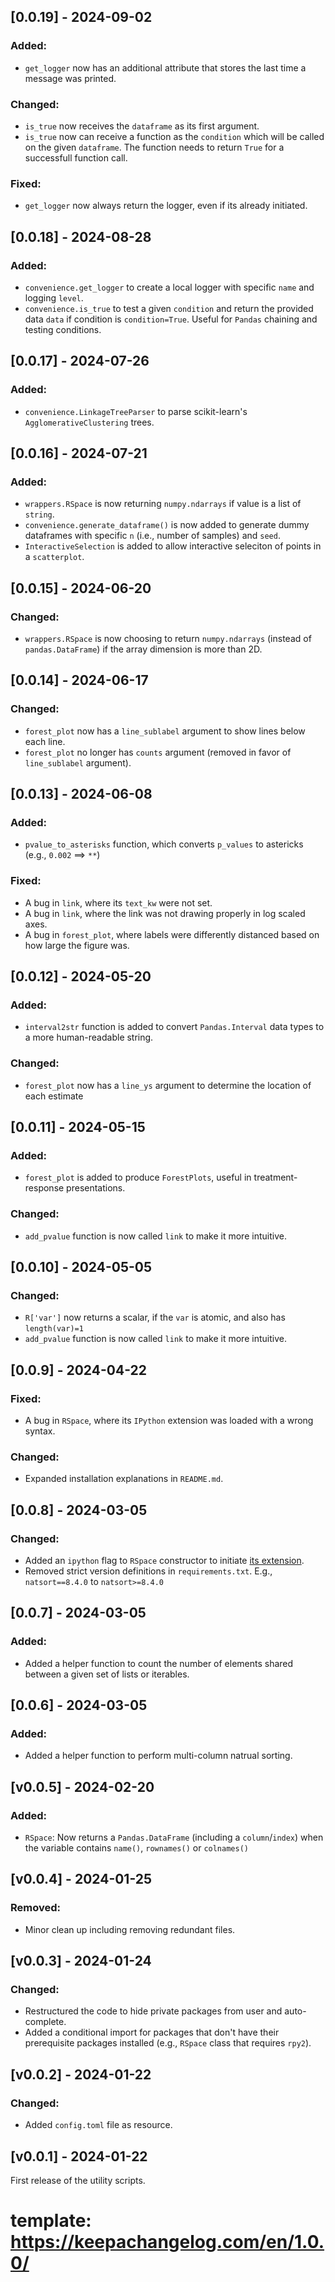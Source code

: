 ## [0.0.19] - 2024-09-02
### Added:
- `get_logger` now has an additional attribute that stores the last time a message was printed.

### Changed:
- `is_true` now receives the `dataframe` as its first argument.
- `is_true` now can receive a function as the `condition` which will be called on the given `dataframe`. The function
needs to return `True` for a successfull function call.

### Fixed:
- `get_logger` now always return the logger, even if its already initiated.

## [0.0.18] - 2024-08-28
### Added:
- `convenience.get_logger` to create a local logger with specific `name` and logging `level`.
- `convenience.is_true` to test a given `condition` and return the provided data `data` if 
condition is `condition=True`. Useful for `Pandas` chaining and testing conditions.

## [0.0.17] - 2024-07-26
### Added:
- `convenience.LinkageTreeParser` to parse scikit-learn's `AgglomerativeClustering` trees.

## [0.0.16] - 2024-07-21
### Added:
- `wrappers.RSpace` is now returning `numpy.ndarrays` if value is a list of `string`.
- `convenience.generate_dataframe()` is now added to generate dummy dataframes 
with specific `n` (i.e., number of samples) and `seed`.
- `InteractiveSelection` is added to allow interactive seleciton of points in a 
`scatterplot`.

## [0.0.15] - 2024-06-20
### Changed:
- `wrappers.RSpace` is now choosing to return `numpy.ndarrays` (instead of `pandas.DataFrame`) if the 
array dimension is more than 2D.

## [0.0.14] - 2024-06-17
### Changed:
- `forest_plot` now has a `line_sublabel` argument to show lines below each line.
- `forest_plot` no longer has `counts` argument (removed in favor of `line_sublabel` argument).

## [0.0.13] - 2024-06-08
### Added:
- `pvalue_to_asterisks` function, which converts `p_values` to astericks 
(e.g., `0.002` ==> `**`)

### Fixed:
- A bug in `link`, where its `text_kw` were not set.
- A bug in `link`, where the link was not drawing properly in log scaled axes.
- A bug in `forest_plot`, where labels were differently distanced based on how large
the figure was.

## [0.0.12] - 2024-05-20
### Added:
- `interval2str` function is added to convert `Pandas.Interval` data types to a more 
human-readable string.
### Changed:
- `forest_plot` now has a `line_ys` argument to determine the location of each estimate

## [0.0.11] - 2024-05-15
### Added:
- `forest_plot` is added to produce `ForestPlots`, useful in treatment-response presentations.

### Changed:
- `add_pvalue` function is now called `link` to make it more intuitive.

## [0.0.10] - 2024-05-05
### Changed:
- `R['var']` now returns a scalar, if the `var` is atomic, and also has `length(var)=1`
- `add_pvalue` function is now called `link` to make it more intuitive.

## [0.0.9] - 2024-04-22
### Fixed:
- A bug in `RSpace`, where its `IPython` extension was loaded with a wrong syntax.
### Changed:
- Expanded installation explanations in `README.md`.

## [0.0.8] - 2024-03-05
### Changed:
- Added an `ipython` flag to `RSpace` constructor to initiate 
[its extension](https://rpy2.github.io/doc/latest/html/interactive.html#usage).
- Removed strict version definitions in `requirements.txt`. E.g., `natsort==8.4.0`
to `natsort>=8.4.0`


## [0.0.7] - 2024-03-05
### Added:
- Added a helper function to count the number of elements shared between a given 
    set of lists or iterables.

## [0.0.6] - 2024-03-05
### Added:
- Added a helper function to perform multi-column natrual sorting.


## [v0.0.5] - 2024-02-20
### Added:
- `RSpace`: Now returns a `Pandas.DataFrame` (including a `column`/`index`) when 
the variable contains `name()`, `rownames()` or `colnames()`


## [v0.0.4] - 2024-01-25
### Removed:
- Minor clean up including removing redundant files.


## [v0.0.3] - 2024-01-24
### Changed:
- Restructured the code to hide private packages from user and auto-complete.
- Added a conditional import for packages that don't have their prerequisite packages 
installed (e.g., `RSpace` class that requires `rpy2`).


## [v0.0.2] - 2024-01-22
### Changed:
- Added `config.toml` file as resource.


## [v0.0.1] - 2024-01-22
First release of the utility scripts.

# template: https://keepachangelog.com/en/1.0.0/